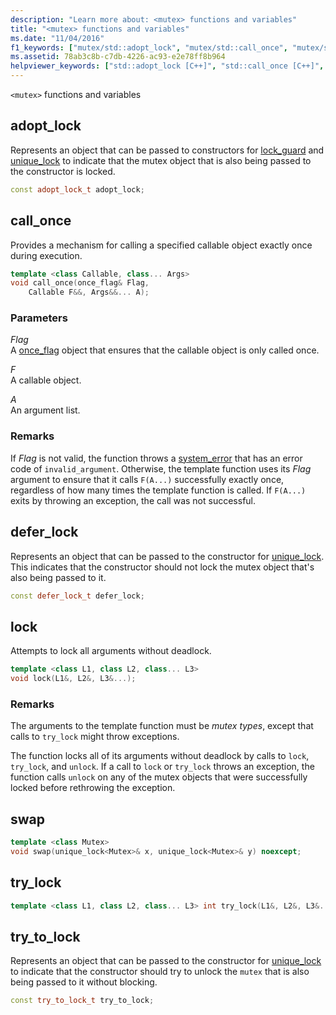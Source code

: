 ```yaml
---
description: "Learn more about: <mutex> functions and variables"
title: "<mutex> functions and variables"
ms.date: "11/04/2016"
f1_keywords: ["mutex/std::adopt_lock", "mutex/std::call_once", "mutex/std::defer_lock", "mutex/std::lock", "mutex/std::try_to_lock"]
ms.assetid: 78ab3c8b-c7db-4226-ac93-e2e78ff8b964
helpviewer_keywords: ["std::adopt_lock [C++]", "std::call_once [C++]", "std::defer_lock [C++]", "std::lock [C++]", "std::try_to_lock [C++]"]
---
```

`<mutex>` functions and variables

## <a name="adopt_lock"></a> adopt_lock

Represents an object that can be passed to constructors for [lock_guard](../standard-library/lock-guard-class.md) and [unique_lock](../standard-library/unique-lock-class.md) to indicate that the mutex object that is also being passed to the constructor is locked.

```cpp
const adopt_lock_t adopt_lock;
```

## <a name="call_once"></a> call_once

Provides a mechanism for calling a specified callable object exactly once during execution.

```cpp
template <class Callable, class... Args>
void call_once(once_flag& Flag,
    Callable F&&, Args&&... A);
```

### Parameters

*Flag*\
A [once_flag](../standard-library/once-flag-structure.md) object that ensures that the callable object is only called once.

*F*\
A callable object.

*A*\
An argument list.

### Remarks

If *Flag* is not valid, the function throws a [system_error](../standard-library/system-error-class.md) that has an error code of `invalid_argument`. Otherwise, the template function uses its *Flag* argument to ensure that it calls `F(A...)` successfully exactly once, regardless of how many times the template function is called. If `F(A...)` exits by throwing an exception, the call was not successful.

## <a name="defer_lock"></a> defer_lock

Represents an object that can be passed to the constructor for [unique_lock](../standard-library/unique-lock-class.md). This indicates that the constructor should not lock the mutex object that's also being passed to it.

```cpp
const defer_lock_t defer_lock;
```

## <a name="lock"></a> lock

Attempts to lock all arguments without deadlock.

```cpp
template <class L1, class L2, class... L3>
void lock(L1&, L2&, L3&...);
```

### Remarks

The arguments to the template function must be *mutex types*, except that calls to `try_lock` might throw exceptions.

The function locks all of its arguments without deadlock by calls to `lock`, `try_lock`, and `unlock`. If a call to `lock` or `try_lock` throws an exception, the function calls `unlock` on any of the mutex objects that were successfully locked before rethrowing the exception.

## <a name="swap"></a> swap

```cpp
template <class Mutex>
void swap(unique_lock<Mutex>& x, unique_lock<Mutex>& y) noexcept;
```

## <a name="try_lock"></a> try_lock

```cpp
template <class L1, class L2, class... L3> int try_lock(L1&, L2&, L3&...);
```

## <a name="try_to_lock"></a> try_to_lock

Represents an object that can be passed to the constructor for [unique_lock](../standard-library/unique-lock-class.md) to indicate that the constructor should try to unlock the `mutex` that is also being passed to it without blocking.

```cpp
const try_to_lock_t try_to_lock;
```
